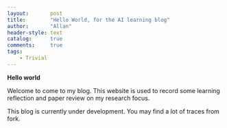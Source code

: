 ```yaml
---
layout:       post
title:        "Hello World, for the AI learning blog"
author:       "Allan"
header-style: text
catalog:      true
comments:     true
tags:
    - Trivial
---
```


**Hello world**

Welcome to come to my blog. This website is used to record some learning reflection and paper review on my research focus. 

This blog is currently under development. You may find a lot of traces from fork. 
